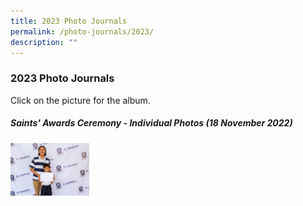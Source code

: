 ```yaml
---
title: 2023 Photo Journals
permalink: /photo-journals/2023/
description: ""
---
```

### 2023 Photo Journals

Click on the picture for the album.



##### Saints' Awards Ceremony - Individual Photos (18 November 2022)

<p><a href="https://photos.app.goo.gl/Rw8UH8kbViqveSUE8"><img style="width:25%" src="/images/Photo%20Journal%202022/SAD%20winners.jpg"></a></p>